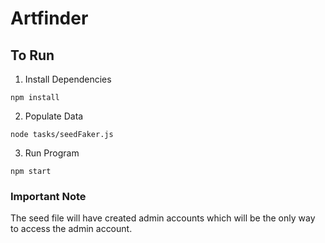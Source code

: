 # Artfinder
## To Run
1. Install Dependencies
```
npm install
```
2. Populate Data
```
node tasks/seedFaker.js
```
3. Run Program
```
npm start
```
### Important Note
The seed file will have created admin accounts which will be the only way to access the admin account.
